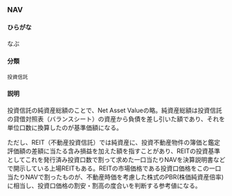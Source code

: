 <div style="display:none;">

## [あ行](securities-terms?id=あ行)
## [か行](securities-terms?id=か行)
## [さ行](securities-terms?id=さ行)
## [た行](securities-terms?id=た行)
## [な行](securities-terms?id=な行)
## [は行](securities-terms?id=は行)
## [ま行](securities-terms?id=ま行)
## [や行](securities-terms?id=や行)
## [ら行](securities-terms?id=ら行)
## [わ行](securities-terms?id=わ行)
## [英数字・記号](securities-terms?id=英数字・記号)

</div>

### NAV

#### ひらがな

なぶ

#### 分類

`投資信託`

#### 説明

投資信託の純資産総額のことで、Net Asset Valueの略。純資産総額は投資信託の貸借対照表（バランスシート）の資産から負債を差し引いた額であり、それを単位口数に換算したのが基準価額になる。
 
ただし、REIT（不動産投資信託）では純資産に、投資不動産物件の簿価と鑑定評価額の差額に当たる含み損益を加えた額を指すことがあり、REITの投資基準としてこれを発行済み投資口数で割って求めた一口当たりNAVを決算説明書などで開示している上場REITもある。REITの市場価格である投資口価格をこの一口当たりNAVで割ったものが、不動産時価を考慮した株式のPBR(株価純資産倍率)に相当し、投資口価格の割安・割高の度合いを判断する参考値になる。

